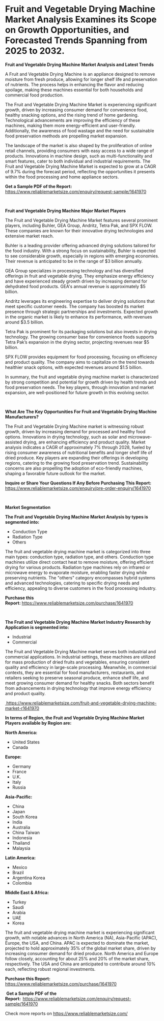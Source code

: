 <p><h1>Fruit and Vegetable Drying Machine Market Analysis Examines its Scope on Growth Opportunities, and Forecasted Trends Spanning from 2025 to 2032.</h1></p><p><strong>Fruit and Vegetable Drying Machine Market Analysis and Latest Trends</strong></p>
<p><p>A Fruit and Vegetable Drying Machine is an appliance designed to remove moisture from fresh produce, allowing for longer shelf life and preservation of nutrients. The process helps in enhancing the flavor and reducing spoilage, making these machines essential for both households and commercial food production.</p><p>The Fruit and Vegetable Drying Machine Market is experiencing significant growth, driven by increasing consumer demand for convenience food, healthy snacking options, and the rising trend of home gardening. Technological advancements are improving the efficiency of these machines, making them more energy-efficient and user-friendly. Additionally, the awareness of food wastage and the need for sustainable food preservation methods are propelling market expansion.</p><p>The landscape of the market is also shaped by the proliferation of online retail channels, providing consumers with easy access to a wide range of products. Innovations in machine design, such as multi-functionality and smart features, cater to both individual and industrial requirements. The Fruit and Vegetable Drying Machine Market is expected to grow at a CAGR of 9.7% during the forecast period, reflecting the opportunities it presents within the food processing and home appliance sectors.</p></p>
<p><strong>Get a Sample PDF of the Report:&nbsp;</strong> <a href="https://www.reliablemarketsize.com/enquiry/request-sample/1641970?utm_campaign=2944&utm_medium=2&utm_source=Github&utm_content=ia&utm_term=11042025&utm_id=fruit-and-vegetable-drying-machine">https://www.reliablemarketsize.com/enquiry/request-sample/1641970</a></p>
<p>&nbsp;</p>
<p><strong>Fruit and Vegetable Drying Machine Major Market Players</strong></p>
<p><p>The Fruit and Vegetable Drying Machine Market features several prominent players, including Buhler, GEA Group, Andritz, Tetra Pak, and SPX FLOW. These companies are known for their innovative drying technologies and extensive market reach.</p><p>Buhler is a leading provider offering advanced drying solutions tailored for the food industry. With a strong focus on sustainability, Buhler is expected to see considerable growth, especially in regions with emerging economies. Their revenue is anticipated to be in the range of $3 billion annually.</p><p>GEA Group specializes in processing technology and has diversified offerings in fruit and vegetable drying. They emphasize energy efficiency and have experienced steady growth driven by increasing demand for dehydrated food products. GEA's annual revenue is approximately $5 billion.</p><p>Andritz leverages its engineering expertise to deliver drying solutions that meet specific customer needs. The company has boosted its market presence through strategic partnerships and investments. Expected growth in the organic market is likely to enhance its performance, with revenues around $3.5 billion.</p><p>Tetra Pak is prominent for its packaging solutions but also invests in drying technology. The growing consumer base for convenience foods supports Tetra Pak’s expansion in the drying sector, projecting revenues near $5 billion.</p><p>SPX FLOW provides equipment for food processing, focusing on efficiency and product quality. The company aims to capitalize on the trend towards healthier snack options, with expected revenues around $1.5 billion.</p><p>In summary, the fruit and vegetable drying machine market is characterized by strong competition and potential for growth driven by health trends and food preservation needs. The key players, through innovation and market expansion, are well-positioned for future growth in this evolving sector.</p></p>
<p>&nbsp;</p>
<p><strong>What Are The Key Opportunities For Fruit and Vegetable Drying Machine Manufacturers?</strong></p>
<p><p>The Fruit and Vegetable Drying Machine market is witnessing robust growth, driven by increasing demand for processed and healthy food options. Innovations in drying technology, such as solar and microwave-assisted drying, are enhancing efficiency and product quality. Market analysis indicates a CAGR of approximately 7% through 2028, fueled by rising consumer awareness of nutritional benefits and longer shelf life of dried produce. Key players are expanding their offerings in developing regions, catering to the growing food preservation trend. Sustainability concerns are also propelling the adoption of eco-friendly machines, shaping a favorable future outlook for the market.</p></p>
<p><strong>Inquire or Share Your Questions If Any Before Purchasing This Report:</strong> <a href="https://www.reliablemarketsize.com/enquiry/pre-order-enquiry/1641970?utm_campaign=2944&utm_medium=2&utm_source=Github&utm_content=ia&utm_term=11042025&utm_id=fruit-and-vegetable-drying-machine">https://www.reliablemarketsize.com/enquiry/pre-order-enquiry/1641970</a></p>
<p>&nbsp;</p>
<p><strong>Market Segmentation</strong></p>
<p><strong>The Fruit and Vegetable Drying Machine Market Analysis by types is segmented into:</strong></p>
<p><ul><li>Conduction Type</li><li>Radiation Type</li><li>Others</li></ul></p>
<p><p>The fruit and vegetable drying machine market is categorized into three main types: conduction type, radiation type, and others. Conduction type machines utilize direct contact heat to remove moisture, offering efficient drying for various products. Radiation type machines rely on infrared or microwave energy to evaporate moisture, enabling faster drying while preserving nutrients. The "others" category encompasses hybrid systems and advanced technologies, catering to specific drying needs and efficiency, appealing to diverse customers in the food processing industry.</p></p>
<p><strong>Purchase this Report:&nbsp;</strong><a href="https://www.reliablemarketsize.com/purchase/1641970?utm_campaign=2944&utm_medium=2&utm_source=Github&utm_content=ia&utm_term=11042025&utm_id=fruit-and-vegetable-drying-machine">https://www.reliablemarketsize.com/purchase/1641970</a></p>
<p>&nbsp;</p>
<p><strong>The Fruit and Vegetable Drying Machine Market Industry Research by Application is segmented into:</strong></p>
<p><ul><li>Industrial</li><li>Commercial</li></ul></p>
<p><p>The Fruit and Vegetable Drying Machine market serves both industrial and commercial applications. In industrial settings, these machines are utilized for mass production of dried fruits and vegetables, ensuring consistent quality and efficiency in large-scale processing. Meanwhile, in commercial contexts, they are essential for food manufacturers, restaurants, and retailers seeking to preserve seasonal produce, enhance shelf life, and meet growing consumer demand for healthy snacks. Both sectors benefit from advancements in drying technology that improve energy efficiency and product quality.</p></p>
<p><a href="https://www.reliablemarketsize.com/fruit-and-vegetable-drying-machine-market-r1641970?utm_campaign=2944&utm_medium=2&utm_source=Github&utm_content=ia&utm_term=11042025&utm_id=fruit-and-vegetable-drying-machine">&nbsp;https://www.reliablemarketsize.com/fruit-and-vegetable-drying-machine-market-r1641970</a></p>
<p><strong>In terms of Region, the Fruit and Vegetable Drying Machine Market Players available by Region are:</strong></p>
<p>
    <p> <strong> North America: </strong>
        <ul>
            <li>United States</li>
            <li>Canada</li>
        </ul>
        </p> 
    <p> <strong> Europe: </strong>
        <ul>
            <li>Germany</li>
            <li>France</li>
            <li>U.K.</li>
            <li>Italy</li>
            <li>Russia</li>
        </ul>
        </p> 
    <p> <strong> Asia-Pacific: </strong>
        <ul>
            <li>China</li>
            <li>Japan</li>
            <li>South Korea</li>
            <li>India</li>
            <li>Australia</li>
            <li>China Taiwan</li>
            <li>Indonesia</li>
            <li>Thailand</li>
            <li>Malaysia</li>
        </ul>
        </p> 
    <p> <strong> Latin America: </strong>
        <ul>
            <li>Mexico</li>
            <li>Brazil</li>
            <li>Argentina Korea</li>
            <li>Colombia</li>
        </ul>
        </p> 
    <p> <strong> Middle East & Africa: </strong>
        <ul>
            <li>Turkey</li>
            <li>Saudi</li>
            <li>Arabia</li>
            <li>UAE</li>
            <li>Korea</li>
        </ul>
    </p>
    </p>
<p><p>The fruit and vegetable drying machine market is experiencing significant growth, with notable advances in North America (NA), Asia-Pacific (APAC), Europe, the USA, and China. APAC is expected to dominate the market, projected to hold approximately 35% of the global market share, driven by increasing consumer demand for dried produce. North America and Europe follow closely, accounting for about 25% and 20% of the market share, respectively. The USA and China are anticipated to contribute around 10% each, reflecting robust regional investments.</p></p>
<p><strong>Purchase this Report: </strong><a href="https://www.reliablemarketsize.com/purchase/1641970?utm_campaign=2944&utm_medium=2&utm_source=Github&utm_content=ia&utm_term=11042025&utm_id=fruit-and-vegetable-drying-machine">https://www.reliablemarketsize.com/purchase/1641970</a></p>
<p>&nbsp;<strong>Get a Sample PDF of the Report:&nbsp;&nbsp;</strong><a href="https://www.reliablemarketsize.com/enquiry/request-sample/1641970?utm_campaign=2944&utm_medium=2&utm_source=Github&utm_content=ia&utm_term=11042025&utm_id=fruit-and-vegetable-drying-machine">https://www.reliablemarketsize.com/enquiry/request-sample/1641970</a></p>
<p><strong></strong></p>
<p>Check more reports on <a href="https://www.reliablemarketsize.com/?utm_campaign=2944&utm_medium=2&utm_source=Github&utm_content=ia&utm_term=11042025&utm_id=fruit-and-vegetable-drying-machine">https://www.reliablemarketsize.com/</a></p>